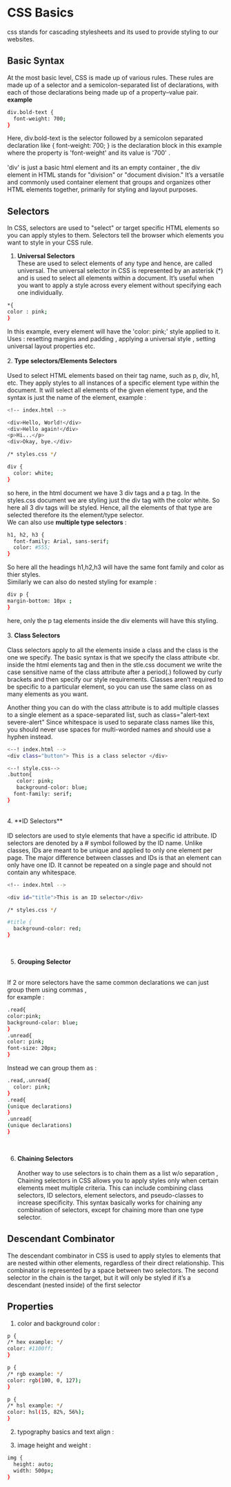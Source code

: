# CSS Basics

css stands for cascading stylesheets and its used to provide styling to our websites. 
## Basic Syntax
At the most basic level, CSS is made up of various rules. These rules are made up of a selector and a semicolon-separated list of declarations,
with each of those declarations being made up of a property–value pair.
<br>
__example__ <br>
```bash
div.bold-text { 
  font-weight: 700;
}
```
Here, div.bold-text is the selector followed by a semicolon separated declaration like { font-weight: 700; } is the declaration block in this example 
where the property is 'font-weight' and its value is '700' . <br><br>
'div' is just a basic html element and its an empty container , the div element in HTML stands for "division" or "document division."
It’s a versatile and commonly used container element that groups and organizes other HTML elements together, primarily for styling and layout purposes.

## Selectors 

 In CSS, selectors are used to "select" or target specific HTML elements so you can apply styles to them. Selectors tell the browser which elements
 you want to style in your CSS rule.<br>
 1. **Universal Selectors** <br>
 These are used to select elements of any type and hence, are called universal. The universal selector in CSS is represented by an asterisk (*)
 and is used to select all elements within a document. It’s useful when you want to apply a style across every element without specifying each one individually.
```bash
*{
color : pink;
}
```
  In this example, every element will have the 'color: pink;' style applied to it. <br>
  Uses : resetting margins and padding , applying a universal style , setting universal layout properties etc. 
<br><br>
2. **Type selectors/Elements Selectors** <br><br>
 Used to select HTML elements based on their tag name, such as p, div, h1, etc. They apply styles to all instances of a specific element type within the document.
It will select all elements of the given element type, and the syntax is just the name of the element, example : <br>
```bash
<!-- index.html -->

<div>Hello, World!</div>
<div>Hello again!</div>
<p>Hi...</p>
<div>Okay, bye.</div>

```
```bash
/* styles.css */

div {
  color: white;
}

```
so here, in the html document we have 3 div tags and a p tag. In the styles.css document we are styling just the div tag with the color white. So here
all 3 div tags will be styled. Hence, all the elements of that type are selected therefore its the element/type selector. <br>
We can also use **multiple type selectors** : <br>
```bash
h1, h2, h3 {
  font-family: Arial, sans-serif;
  color: #555;
}

```
So here all the headings h1,h2,h3 will have the same font family and color as thier styles. <br>
Similarly we can also do nested styling for example : 
```bash
div p {
margin-bottom: 10px ;
}
```
here, only the p tag elements inside the div elements will have this styling.
<br><br>
3. **Class Selectors** 
<br> <br>
Class selectors apply to all the elements inside a class and the class is the one we specify. The basic syntax is that we specify the class attribute <br.
inside the html elements tag and then in the stle.css document we write the case sensitive name of the class attribute after a period(.) followed by curly brackets 
and then specify our style requirements. 
Classes aren’t required to be specific to a particular element, so you can use the same class on as many elements as you want.

Another thing you can do with the class attribute is to add multiple classes to a single element as a space-separated list, such as class="alert-text severe-alert"
Since whitespace is used to separate class names like this, you should never use spaces for multi-worded names and should use a hyphen instead.
```bash
<--! index.html -->
<div class="button"> This is a class selector </div>
```
```bash
<--! style.css-->
.button{
   color: pink;
   background-color: blue;
  font-family: serif;
}
```
<br>
4. **ID Selectors**
<br><br>
ID selectors are used to style elements that have a specific id attribute. ID selectors are denoted by a # symbol followed by the ID name. Unlike classes, IDs are meant to be unique and applied to only one element per page.
The major difference between classes and IDs is that an element can only have one ID. It cannot be repeated on a single page and should not contain any whitespace.

```bash
<!-- index.html -->

<div id="title">This is an ID selector</div>
```
```bash
/* styles.css */

#title {
  background-color: red;
}
```
<br>

5. **Grouping Selector**
<br>
If 2 or more selectors have the same common declarations we can just group them using commas , <br>
for example :

```bash
.read{
color:pink;
background-color: blue;
}
.unread{
color: pink;
font-size: 20px;
}
```
Instead we can group them as : 
```bash
.read,.unread{
  color: pink;
}
.read{
(unique declarations)
}
.unread{
(unique declarations)
}
```
<br>

6. **Chaining Selectors**
   <br> <br>
   Another way to use selectors is to chain them as a list w/o separation ,
   Chaining selectors in CSS allows you to apply styles only when certain elements meet multiple criteria. This can include combining class selectors, ID selectors, element selectors, and pseudo-classes to increase specificity.
   This syntax basically works for chaining any combination of selectors, except for chaining more than one type selector.

## Descendant Combinator
The descendant combinator in CSS is used to apply styles to elements that are nested within other elements, regardless of their direct relationship. This combinator is represented by a space between two selectors. The second selector in the chain is the target, but it will only be styled if it’s a descendant (nested inside) of the first selector
## Properties
1. color and background color : <br>
  ```bash
p {
  /* hex example: */
  color: #1100ff;
}

p {
  /* rgb example: */
  color: rgb(100, 0, 127);
}

p {
  /* hsl example: */
  color: hsl(15, 82%, 56%);
}

  ```
2. typography basics and text align : <br>

3. image height and weight :<br>
```bash
img {
  height: auto;
  width: 500px;
}

```
